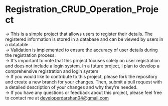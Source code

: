 # Registration_CRUD_Operation_Project                                                                                                                                                                                                                     
-> This is a simple project that allows users to register their details. The registered information is stored in a database and can be viewed by users in a datatable.                                                                                        
-> Validation is implemented to ensure the accuracy of user details during the registration process.                                                                                                                                                     
-> It's important to note that this project focuses solely on user registration and does not include a login system. In a future project, I plan to develop a comprehensive registration and login system                                                 
-> If you would like to contribute to this project, please fork the repository and create a new branch for your changes. Then, submit a pull request with a detailed description of your changes and why they're needed.                          
-> If you have any questions or feedback about this project, please feel free to contact me at developerdarshan04@gmail.com
